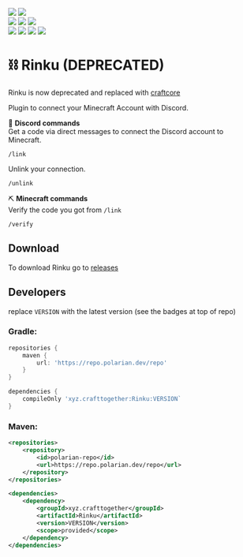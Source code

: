 [![](https://img.shields.io/badge/Discord-7289DA?style=for-the-badge&logo=discord&logoColor=white)](https://discord.gg/zSWjKVvfNy)
[![](https://img.shields.io/badge/GitHub-100000?style=for-the-badge&logo=github&logoColor=white)](https://github.com/CraftTogether) <BR>
[![](https://img.shields.io/github/v/release/CraftTogether/Rinku?color=brightgreen&label=Plugin%20version)](https://github.com/CraftTogether/Rinku/releases)
[![](https://img.shields.io/github/v/tag/CraftTogether/Rinku?color=brightgreen&label=API%20version)](https://repo.polarian.dev/repo/xyz/crafttogether/Rinku/)
![](https://img.shields.io/badge/Maintained%3F-no-red.svg) <BR>
[![](https://img.shields.io/github/downloads/CraftTogether/rinku/total.svg)](https://github.com/CraftTogether/rinku/releases)
![](https://img.shields.io/github/issues/CraftTogether/rinku.svg)
![](https://img.shields.io/github/issues-pr/CraftTogether/rinku.svg)
![](https://img.shields.io/github/repo-size/CraftTogether/Rinku)
# ⛓ Rinku (DEPRECATED)
Rinku is now deprecated and replaced with [craftcore](https://github.com/CraftTogether/craftcore)

Plugin to connect your Minecraft Account with Discord.

💬 **Discord commands**  
Get a code via direct messages to connect the Discord account to Minecraft.
```
/link
```
Unlink your connection.
```
/unlink
```

⛏ **Minecraft commands**  
Verify the code you got from `/link`
```
/verify
```

## Download
To download Rinku go to [releases](https://github.com/CraftTogether/Rinku/releases)

## Developers
replace `VERSION` with the latest version (see the badges at top of repo)
### Gradle:
```gradle
repositories {
    maven {
        url: 'https://repo.polarian.dev/repo'
    }
}
```

```gradle
dependencies {
    compileOnly 'xyz.crafttogether:Rinku:VERSION`
}
```
### Maven:
```xml
<repositories>
    <repository>
        <id>polarian-repo</id>
        <url>https://repo.polarian.dev/repo</url>
    </repository>
</repositories>
```

```xml
<dependencies>
    <dependency>
        <groupId>xyz.crafttogether</groupId>
        <artifactId>Rinku</artifactId>
        <version>VERSION</version>
        <scope>provided</scope>
    </dependency>
</dependencies>
```

